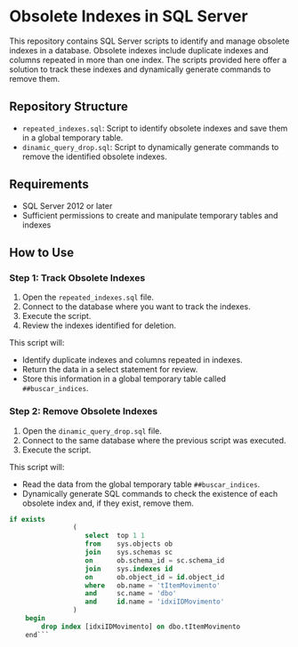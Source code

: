 # Obsolete Indexes in SQL Server


This repository contains SQL Server scripts to identify and manage obsolete indexes in a database. Obsolete indexes include duplicate indexes and columns repeated in more than one index. The scripts provided here offer a solution to track these indexes and dynamically generate commands to remove them.

## Repository Structure

- `repeated_indexes.sql`: Script to identify obsolete indexes and save them in a global temporary table.
- `dinamic_query_drop.sql`: Script to dynamically generate commands to remove the identified obsolete indexes.

## Requirements

- SQL Server 2012 or later
- Sufficient permissions to create and manipulate temporary tables and indexes

## How to Use

### Step 1: Track Obsolete Indexes

1. Open the `repeated_indexes.sql` file.
2. Connect to the database where you want to track the indexes.
3. Execute the script.
4. Review the indexes identified for deletion.

This script will:

- Identify duplicate indexes and columns repeated in indexes.
- Return the data in a select statement for review.
- Store this information in a global temporary table called  `##buscar_indices`.

### Step 2: Remove Obsolete Indexes

1. Open the  `dinamic_query_drop.sql` file.
2. Connect to the same database where the previous script was executed.
3. Execute the script.

This script will:

- Read the data from the global temporary table `##buscar_indices`.
- Dynamically generate SQL commands to check the existence of each obsolete index and, if they exist, remove them.

```sql
if exists
                (
                   select  top 1 1
                   from    sys.objects ob
                   join    sys.schemas sc
                   on      ob.schema_id = sc.schema_id
                   join    sys.indexes id
                   on      ob.object_id = id.object_id
                   where   ob.name = 'tItemMovimento'
                   and     sc.name = 'dbo'
                   and     id.name = 'idxiIDMovimento'
                )
    begin
        drop index [idxiIDMovimento] on dbo.tItemMovimento
    end```